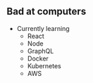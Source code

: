 ## Bad at computers

- Currently learning
  - React
  - Node
  - GraphQL
  - Docker
  - Kubernetes
  - AWS
